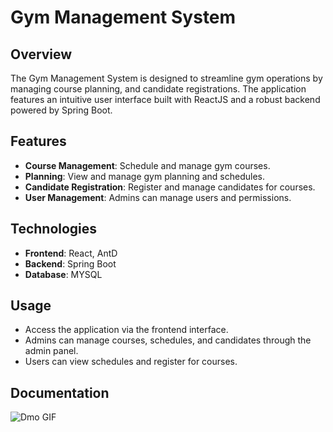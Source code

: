 # Gym Management System

## Overview

The Gym Management System is designed to streamline gym operations by managing course planning, and candidate registrations. The application features an intuitive user interface built with ReactJS and a robust backend powered by Spring Boot.


## Features

- **Course Management**: Schedule and manage gym courses.
- **Planning**: View and manage gym planning and schedules.
- **Candidate Registration**: Register and manage candidates for courses.
- **User Management**: Admins can manage users and permissions.

## Technologies

- **Frontend**: React, AntD
- **Backend**: Spring Boot
- **Database**: MYSQL


## Usage

- Access the application via the frontend interface.
- Admins can manage courses, schedules, and candidates through the admin panel.
- Users can view schedules and register for courses.

## Documentation
![Dmo GIF](project.gif)


